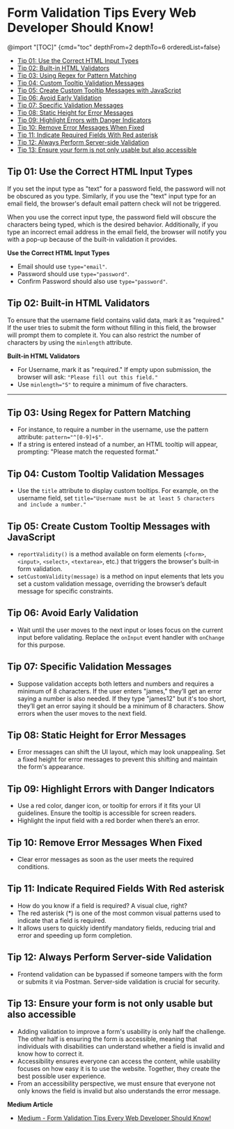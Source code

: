 # Form Validation Tips Every Web Developer Should Know!


@import "[TOC]" {cmd="toc" depthFrom=2 depthTo=6 orderedList=false}

<!-- code_chunk_output -->

- [Tip 01: Use the Correct HTML Input Types](#tip-01-use-the-correct-html-input-types)
- [Tip 02: Built-in HTML Validators](#tip-02-built-in-html-validators)
- [Tip 03: Using Regex for Pattern Matching](#tip-03-using-regex-for-pattern-matching)
- [Tip 04: Custom Tooltip Validation Messages](#tip-04-custom-tooltip-validation-messages)
- [Tip 05: Create Custom Tooltip Messages with JavaScript](#tip-05-create-custom-tooltip-messages-with-javascript)
- [Tip 06: Avoid Early Validation](#tip-06-avoid-early-validation)
- [Tip 07: Specific Validation Messages](#tip-07-specific-validation-messages)
- [Tip 08: Static Height for Error Messages](#tip-08-static-height-for-error-messages)
- [Tip 09: Highlight Errors with Danger Indicators](#tip-09-highlight-errors-with-danger-indicators)
- [Tip 10: Remove Error Messages When Fixed](#tip-10-remove-error-messages-when-fixed)
- [Tip 11: Indicate Required Fields With Red asterisk](#tip-11-indicate-required-fields-with-red-asterisk)
- [Tip 12: Always Perform Server-side Validation](#tip-12-always-perform-server-side-validation)
- [Tip 13: Ensure your form is not only usable but also accessible](#tip-13-ensure-your-form-is-not-only-usable-but-also-accessible)

<!-- /code_chunk_output -->

## Tip 01: Use the Correct HTML Input Types
If you set the input type as "text" for a password field, the password will not be obscured as you type. Similarly, if you use the "text" input type for an email field, the browser's default email pattern check will not be triggered.

When you use the correct input type, the password field will obscure the characters being typed, which is the desired behavior. Additionally, if you type an incorrect email address in the email field, the browser will notify you with a pop-up because of the built-in validation it provides.

**Use the Correct HTML Input Types**
- Email should use `type="email"`.
- Password should use `type="password"`.
- Confirm Password should also use `type="password"`.

## Tip 02: Built-in HTML Validators
To ensure that the username field contains valid data, mark it as "required." If the user tries to submit the form without filling in this field, the browser will prompt them to complete it. You can also restrict the number of characters by using the `minlength` attribute.

**Built-in HTML Validators**
- For Username, mark it as "required." If empty upon submission, the browser will ask: `"Please fill out this field."`
- Use `minlength="5"` to require a minimum of five characters.

---

## Tip 03: Using Regex for Pattern Matching
   - For instance, to require a number in the username, use the pattern attribute: `pattern="^[0-9]+$"`.
   - If a string is entered instead of a number, an HTML tooltip will appear, prompting: "Please match the requested format."

## Tip 04: Custom Tooltip Validation Messages
   - Use the `title` attribute to display custom tooltips. For example, on the username field, set `title="Username must be at least 5 characters and include a number."`

## Tip 05: Create Custom Tooltip Messages with JavaScript
   - `reportValidity()` is a method available on form elements (`<form>`, `<input>`, `<select>`, `<textarea>`, etc.) that triggers the browser's built-in form validation.
   - `setCustomValidity(message)` is a method on input elements that lets you set a custom validation message, overriding the browser’s default message for specific constraints.

## Tip 06: Avoid Early Validation
   - Wait until the user moves to the next input or loses focus on the current input before validating. Replace the `onInput` event handler with `onChange` for this purpose.

## Tip 07: Specific Validation Messages
   - Suppose validation accepts both letters and numbers and requires a minimum of 8 characters. If the user enters "james," they’ll get an error saying a number is also needed. If they type "james12" but it's too short, they’ll get an error saying it should be a minimum of 8 characters. Show errors when the user moves to the next field.

## Tip 08: Static Height for Error Messages
   - Error messages can shift the UI layout, which may look unappealing. Set a fixed height for error messages to prevent this shifting and maintain the form's appearance.

## Tip 09: Highlight Errors with Danger Indicators
   - Use a red color, danger icon, or tooltip for errors if it fits your UI guidelines. Ensure the tooltip is accessible for screen readers.
   - Highlight the input field with a red border when there’s an error.

## Tip 10: Remove Error Messages When Fixed
   - Clear error messages as soon as the user meets the required conditions.

## Tip 11: Indicate Required Fields With Red asterisk
   - How do you know if a field is required? A visual clue, right? 
   - The red asterisk (*) is one of the most common visual patterns used to indicate that a field is required.
   - It allows users to quickly identify mandatory fields, reducing trial and error and speeding up form completion.

## Tip 12: Always Perform Server-side Validation
   - Frontend validation can be bypassed if someone tampers with the form or submits it via Postman. Server-side validation is crucial for security.

## Tip 13: Ensure your form is not only usable but also accessible
   - Adding validation to improve a form's usability is only half the challenge. The other half is ensuring the form is accessible, meaning that individuals with disabilities can understand whether a field is invalid and know how to correct it.
   - Accessibility ensures everyone can access the content, while usability focuses on how easy it is to use the website. Together, they create the best possible user experience.
   - From an accessibility perspective, we must ensure that everyone not only knows the field is invalid but also understands the error message.


**Medium Article**

- [Medium - Form Validation Tips Every Web Developer Should Know!](https://medium.com/helpshift-engineering/form-validation-tips-every-web-developer-should-know-9d966d8fd571)